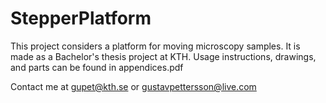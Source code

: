 # StepperPlatform

This project considers a platform for moving microscopy samples. It is made as a Bachelor's thesis project at KTH. Usage instructions, drawings, and parts can be found in appendices.pdf

Contact me at gupet@kth.se or gustavpettersson@live.com
